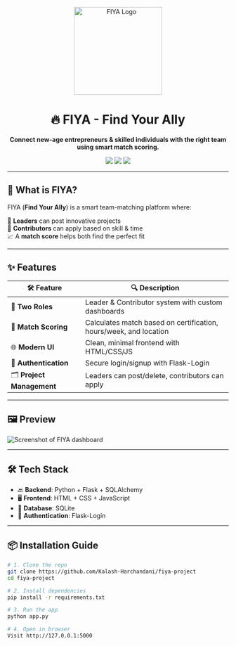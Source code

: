<p align="center">
  <img src="https://raw.githubusercontent.com/Kalash-Harchandani/FIYA/main/static/logo.png" alt="FIYA Logo" width="200"/>
</p>

<h1 align="center">🔥 FIYA - Find Your Ally</h1>
<p align="center">
  <b>Connect new-age entrepreneurs & skilled individuals with the right team using smart match scoring.</b>
</p>

<p align="center">
  <img src="https://img.shields.io/badge/Status-Under%20Development-orange?style=flat-square" />
  <img src="https://img.shields.io/badge/Backend-Flask-blue?style=flat-square" />
  <img src="https://img.shields.io/badge/Frontend-HTML%2FCSS%2FJS-green?style=flat-square" />
</p>

---

## 🚀 What is FIYA?

FIYA (**Find Your Ally**) is a smart team-matching platform where:

👤 **Leaders** can post innovative projects  
🤝 **Contributors** can apply based on skill & time  
📈 A **match score** helps both find the perfect fit  

---

## ✨ Features

| 🛠 Feature | 🔍 Description |
|-----------|----------------|
| 👥 **Two Roles** | Leader & Contributor system with custom dashboards |
| 🧠 **Match Scoring** | Calculates match based on certification, hours/week, and location |
| 🌐 **Modern UI** | Clean, minimal frontend with HTML/CSS/JS |
| 🔐 **Authentication** | Secure login/signup with Flask-Login |
| 🗂️ **Project Management** | Leaders can post/delete, contributors can apply |

---

## 🖼 Preview

![Screenshot of FIYA dashboard](https://raw.githubusercontent.com/Kalash-Harchandani/FIYA/main/static/preview.png)

---

## 🛠 Tech Stack

- 🔙 **Backend**: Python + Flask + SQLAlchemy
- 🖥️ **Frontend**: HTML + CSS + JavaScript
- 🧠 **Database**: SQLite
- 🔐 **Authentication**: Flask-Login

---

## 📦 Installation Guide

```bash
# 1. Clone the repo
git clone https://github.com/Kalash-Harchandani/fiya-project
cd fiya-project

# 2. Install dependencies
pip install -r requirements.txt

# 3. Run the app
python app.py

# 4. Open in browser
Visit http://127.0.0.1:5000

